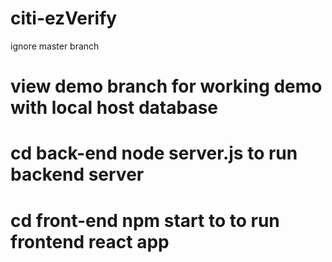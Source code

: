 # citi-ezVerify
ignore master branch
# view demo branch for working demo with local host database
# cd back-end node server.js to run backend server
# cd front-end npm start to to run frontend react app
